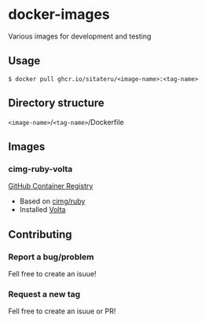 # docker-images
Various images for development and testing

## Usage
`$ docker pull ghcr.io/sitateru/<image-name>:<tag-name>`

## Directory structure
`<image-name>`/`<tag-name>`/Dockerfile

## Images

### cimg-ruby-volta
[GitHub Container Registry](https://github.com/sitateru/docker-images/pkgs/container/cimg-ruby-volta)
- Based on [cimg/ruby](https://hub.docker.com/r/cimg/ruby)
- Installed [Volta](https://volta.sh/)

## Contributing

### Report a bug/problem
Fell free to create an isuue!

### Request a new tag
Fell free to create an isuue or PR!
